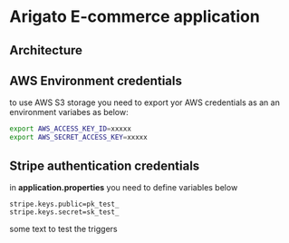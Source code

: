 # Arigato E-commerce application

## Architecture

## AWS Environment credentials
to use AWS S3 storage you need to export yor AWS credentials as an an environment variabes as below:
```bash
export AWS_ACCESS_KEY_ID=xxxxx
export AWS_SECRET_ACCESS_KEY=xxxxx
```

## Stripe authentication credentials

in __application.properties__ you need to define variables below

```properties
stripe.keys.public=pk_test_
stripe.keys.secret=sk_test_
```

some text to test the triggers